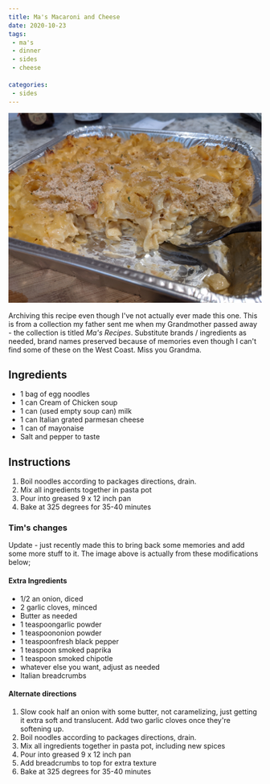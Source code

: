 ```yaml
---
title: Ma's Macaroni and Cheese
date: 2020-10-23
tags: 
 - ma's
 - dinner
 - sides
 - cheese

categories:
 - sides
---
```


![Mmm carbs](/images/macncheese.jpg)

Archiving this recipe even though I've not actually ever made this one. This is from a collection my father sent me when my Grandmother passed away - the collection is titled _Ma's Recipes_. Substitute brands / ingredients as needed, brand names preserved because of memories even though I can't find some of these on the West Coast. Miss you Grandma.

## Ingredients
 * 1 bag of egg noodles
 * 1 can Cream of Chicken soup
 * 1 can (used empty soup can) milk
 * 1 can Italian grated parmesan cheese
 * 1 can of mayonaise
 * Salt and pepper to taste

## Instructions

1. Boil noodles according to packages directions, drain.
2. Mix all ingredients together in pasta pot
3. Pour into greased 9 x 12 inch pan
4. Bake at 325 degrees for 35-40 minutes

### Tim's changes

Update - just recently made this to bring back some memories and add some more stuff to it. The image above is actually from these modifications below;

#### Extra Ingredients

 * 1/2 an onion, diced
 * 2 garlic cloves, minced
 * Butter as needed
 * 1 teaspoongarlic powder
 * 1 teaspoononion powder
 * 1 teaspoonfresh black pepper
 * 1 teaspoon smoked paprika
 * 1 teaspoon smoked chipotle
 * whatever else you want, adjust as needed
 * Italian breadcrumbs

#### Alternate directions

1. Slow cook half an onion with some butter, not caramelizing, just getting it extra soft and translucent. Add two garlic cloves once they're softening up.
2. Boil noodles according to packages directions, drain.
3. Mix all ingredients together in pasta pot, including new spices
4. Pour into greased 9 x 12 inch pan
5. Add breadcrumbs to top for extra texture
6. Bake at 325 degrees for 35-40 minutes